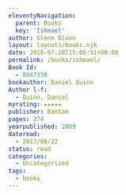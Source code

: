 ```yaml
---
eleventyNavigation:
  parent: Books
  key: 'Ishmael'
author: Glenn Dixon
layout: layouts/books.njk
date: 2018-07-28T15:05:51+00:00
permalink: /books/ishmael/
Book Id:
  - 8947338
bookauthor: Daniel Quinn
Author l-f:
  - Quinn, Daniel
myrating: ★★★★★
publisher: Bantam
pages: 274
yearpublished: 2009
dateread:
  - 2017/08/22
status: read
categories:
  - Uncategorized
tags:
  - books
---
```

